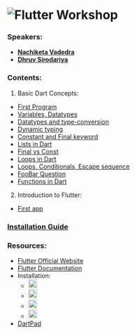 # ![Flutter]("https://www.vectorlogo.zone/logos/flutterio/flutterio-icon.svg") Workshop

### Speakers:
- **[Nachiketa Vadedra](https://www.linkedin.com/in/nachiketa-vadera-656b74202/)**
- **[Dhruv Sirodariya](https://www.linkedin.com/in/dhruv-sirodaria-4279731a1/)**

### Contents:
1. Basic Dart Concepts: <br>
- [First Program](Dart-Tuts/prog1.dart)
- [Variables, Datatypes](Dart-Tuts/prog2.dart)
- [Datatypes and type-conversion](Dart-Tuts/prog3.dart)
- [Dynamic typing](Dart-Tuts/prog4.dart)
- [Constant and Final keyword](Dart-Tuts/prog5.dart)
- [Lists in Dart](Dart-Tuts/prog6.dart)
- [Final vs Const](Dart-Tuts/prog7.dart)
- [Loops in Dart](Dart-Tuts/prog8.dart)
- [Loops, Conditionals, Escape sequence](Dart-Tuts/prog9.dart)
- [FooBar Question](Dart-Tuts/prog10.dart)
- [Functions in Dart](Dart-Tuts/prog11.dart)<br>

2. Introduction to Flutter:
- [First app](Flutter-tut/app_1/lib/main.dart)

### [Installation Guide](InstallationGuide.md)

### Resources:
- [Flutter Official Website](https://flutter.dev/)
- [Flutter Documentation](https://docs.flutter.dev/)
- Installation:
  - [<img width='20' src='https://upload.wikimedia.org/wikipedia/commons/5/5f/Windows_logo_-_2012.svg'>](https://docs.flutter.dev/get-started/install/windows)
  - [<img width='20' src='https://upload.wikimedia.org/wikipedia/commons/thumb/8/84/Apple_Computer_Logo_rainbow.svg/1024px-Apple_Computer_Logo_rainbow.svg.png'>](https://docs.flutter.dev/get-started/install/macos)
  - [<img width='20' src='https://www.svgrepo.com/show/184138/linux.svg'>](https://docs.flutter.dev/get-started/install/linux)
  - [<img width='20' src='https://www.svgrepo.com/show/125476/chrome.svg'>](https://docs.flutter.dev/get-started/install/chromeos)
- [DartPad](https://dartpad.dev/)
